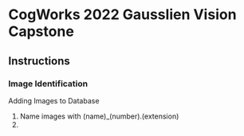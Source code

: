 # CogWorks 2022 Gausslien Vision Capstone

## Instructions

### Image Identification

Adding Images to Database
1. Name images with (name)\_(number).(extension)
2. 
